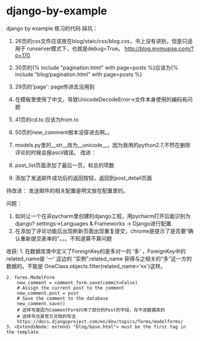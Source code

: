 # django-by-example

django by example 练习的代码
踩坑：
1. 26页的css文件应该放在blog/staic/css/blog.css，书上没有讲到，但是只适用于
   runserver模式下，也就是debug=True。
   http://blog.mymusise.com/?p=170

2. 30页的{% include "pagination.html" with page=posts %}应该为{% include "blog/pagination.html" with page=posts %}
3. 29页的'page': page传进去没用到
4. 在模板里使用了中文，导致UnicodeDecodeError->文件本身使用的编码有问题
5. 41页的cd.to 应该为from.to
6. 50页的new_comment根本没穿进去啊。。
7. models.py里的__str__改为__unicode__，因为我用的python2.7,不然在删除评论的时候会报ascii错误。
改进：
1. post_list页面添加了最后一页，和总的项数
6. 添加了发送邮件成功后的返回按钮，返回到post_detail页面

待改进：
   发送邮件的相关配置是明文放在配置里的。
   
问题：
   1. 如何让一个在非pycharm里创建的django工程，用pycharm打开后能识别为django?
      settings->Languages & Frameworks -> Django进行配置
   2. 在添加了评论功能后出现刷新页面出现重复提交，chrome是提示了是否要“确认重新提交表单的”。。。不知道算不算问题
      
      
收获:
    1. 在数据库类中定义了ForeignKey的是多对一的 ‘多’ ，ForeignKey中的related_name是 '一' 这边的 “实例”.related_name
    获得与之相关的“多”这一方的数据的。不能是 OneClass.objects.filter(related_name='xx')这样。
    
    2. forms.ModelForm 
        new_comment = comment_form.save(commit=False)
        # Assign the current post to the comment
        new_comment.post = post
        # Save the comment to the database
        new_comment.save()
        # 这样写是因为CommentForm只用了部分的Post的字段，存不进数据库的
        # 这样写也是官方文档的写法
        https://docs.djangoproject.com/en/dev/topics/forms/modelforms/
    3. <ExtendsNode: extends "blog/base.html"> must be the first tag in the template